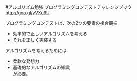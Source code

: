 #アルゴリズム勉強
プログラミングコンテストチャレンジブック  
http://goo.gl/yVXu9U  
  
プログラミングコンテストは、次の2つの要素の複合競技
* 効率的で正しいアルゴリズムを考える
* それを正しく実装する
  
アルゴリズムを考えるためには
* 柔軟な発想力
* 基礎的なアルゴリズムの知識  
が必要。
